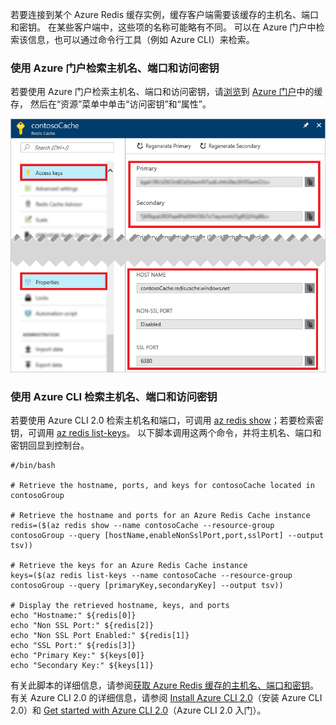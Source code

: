 若要连接到某个 Azure Redis 缓存实例，缓存客户端需要该缓存的主机名、端口和密钥。 在某些客户端中，这些项的名称可能略有不同。 可以在 Azure 门户中检索该信息，也可以通过命令行工具（例如 Azure CLI）来检索。

### <a name="retrieve-host-name-ports-and-access-keys-using-the-azure-portal-preview"></a>使用 Azure 门户检索主机名、端口和访问密钥
若要使用 Azure 门户检索主机名、端口和访问密钥，请[浏览](/documentation/articles/cache-configure/#configure-redis-cache-settings)到 [Azure 门户](https://portal.azure.cn)中的缓存， 然后在“资源”菜单中单击“访问密钥”和“属性”。 

![Redis 缓存设置](./media/redis-cache-access-keys/redis-cache-hostname-ports-keys.png)

### <a name="retrieve-host-name-ports-and-access-keys-using-azure-cli"></a>使用 Azure CLI 检索主机名、端口和访问密钥
若要使用 Azure CLI 2.0 检索主机名和端口，可调用 [az redis show](https://docs.microsoft.com/zh-cn/cli/azure/redis#show)；若要检索密钥，可调用 [az redis list-keys](https://docs.microsoft.com/zh-cn/cli/azure/redis#list-keys)。 以下脚本调用这两个命令，并将主机名、端口和密钥回显到控制台。

    #/bin/bash

    # Retrieve the hostname, ports, and keys for contosoCache located in contosoGroup

    # Retrieve the hostname and ports for an Azure Redis Cache instance
    redis=($(az redis show --name contosoCache --resource-group contosoGroup --query [hostName,enableNonSslPort,port,sslPort] --output tsv))

    # Retrieve the keys for an Azure Redis Cache instance
    keys=($(az redis list-keys --name contosoCache --resource-group contosoGroup --query [primaryKey,secondaryKey] --output tsv))

    # Display the retrieved hostname, keys, and ports
    echo "Hostname:" ${redis[0]}
    echo "Non SSL Port:" ${redis[2]}
    echo "Non SSL Port Enabled:" ${redis[1]}
    echo "SSL Port:" ${redis[3]}
    echo "Primary Key:" ${keys[0]}
    echo "Secondary Key:" ${keys[1]}

有关此脚本的详细信息，请参阅[获取 Azure Redis 缓存的主机名、端口和密钥](/documentation/articles/cache-keys-ports/)。 有关 Azure CLI 2.0 的详细信息，请参阅 [Install Azure CLI 2.0](https://docs.microsoft.com/zh-cn/cli/azure/install-azure-cli)（安装 Azure CLI 2.0）和 [Get started with Azure CLI 2.0](https://docs.microsoft.com/zh-cn/cli/azure/get-started-with-azure-cli)（Azure CLI 2.0 入门）。